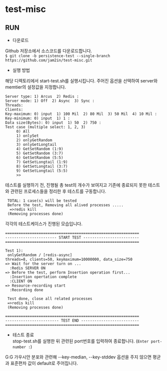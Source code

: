 # test-misc
## RUN
* 다운로드   

Github 저장소에서 소스코드를 다운로드합니다.   
```$ git clone -b persistence-test --single-branch https://github.com/jam2in/test-misc.git```
    
   
* 실행 방법   

해당 디렉토리에서 start-test.sh를 실행시킵니다.
주어진 옵션을 선택하여 server와 memtier의 설정값을 지정합니다.
```
Server type: 1) Arcus  2) Redis : 
Server mode: 1) Off  2) Async  3) Sync :  
Threads: 
Clients: 
Key-maximum: 0) input  1) 100 Mil  2) 80 Mil  3) 50 Mil  4) 10 Mil :  
Key-minimum: 0) input  1) 1 :  
Data size(Bytes): 0) input  1) 50  2) 750 : 
Test case (multiple select: 1, 2, 3)
     0) All
     1) onlySet
     2) onlyGetRandom
     3) onlyGetLongtail
     4) GetSetRandom (1:9)
     5) GetSetRandom (3:7)
     6) GetSetRandom (5:5)
     7) GetSetLongtail (1:9)
     8) GetSetLongtail (3:7)
     9) GetSetLongtail (5:5)
     >> 

```
테스트를 실행하기 전, 진행될 총 test의 개수가 보여지고 기존에 종료되지 못한 테스트와 관련된 프로세스들을 정리한 후 테스트를 구동합니다.
```
 TOTAL: 1 case(s) will be tested
 Before the test, Removing all alived processes .....
  =>redis kill
 (Removing processes done)
```
각각의 테스트케이스가 진행된 모습입니다.
```
============================================================
----------------------- START TEST -------------------------
============================================================

Test 1):
 onlyGetRandom / [redis-async]
threads=8, clients=50, keymaximum=10000000, data_size=750
=> Wait for the server turn on ...
  :Redis SERVER ON
=> Before the test, perform Insertion operation first...
  :Insertion opertation complete
  :CLIENT ON
=> Resource-recording start
  :Recording done

 Test done, close all related processes
 =>redis kill
 (Removing processes done)
 
============================================================
------------------------ TEST END --------------------------
============================================================
```

* 테스트 종료   
stop-test.sh를 실행한 뒤 관련된 port번호를 입력하여 종료합니다.
(```Enter port-number :```)   

 G:G 가우시안 분포와 관련해 --key-median, --key-stddev 옵션을 주지 않으면 평균과 표준편차 값이 default로 주어집니다.   
 
 
 
